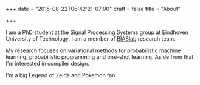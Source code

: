 +++
date = "2015-08-22T06:42:21-07:00"
draft = false
title = "About"

+++

I am a PhD student at the Signal Processing Systems group at Eindhoven
University of Technology. I am a member of [BIASlab](http:/biaslab.org)
research team.

My research focuses on variational methods for probabilistic machine learning, probabilistic programming and one-shot learning.
Aside from that I'm interested in compiler design.

I'm a big Legend of Zelda and Pokemon fan.
